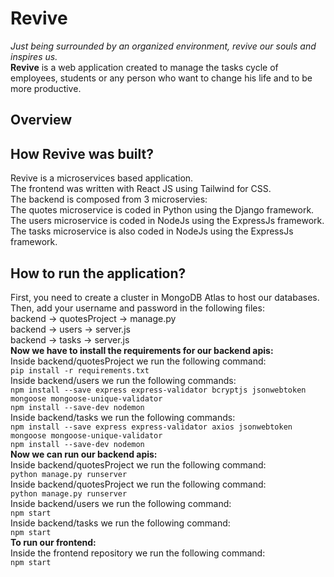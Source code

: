 # Revive
_Just being surrounded by an organized environment, revive our souls and inspires us._\
**Revive** is a web application created to manage the tasks cycle of employees, students or any person who want to change his life and to be more productive.  
  
## Overview
  
## How Revive was built?
Revive is a microservices based application.  
The frontend was written with React JS using Tailwind for CSS.  
The backend is composed from 3 microservies:  
The quotes microservice is coded in Python using the Django framework.  
The users microservice is coded in NodeJs using the ExpressJs framework.  
The tasks microservice is also coded in NodeJs using the ExpressJs framework.  
  
## How to run the application?
First, you need to create a cluster in MongoDB Atlas to host our databases.  
Then, add your username and password in the following files:  
backend -> quotesProject -> manage.py  
backend -> users -> server.js  
backend -> tasks -> server.js  
**Now we have to install the requirements for our backend apis:**  
Inside backend/quotesProject we run the following command:  
`pip install -r requirements.txt`  
Inside backend/users we run the following commands:  
`npm install --save express express-validator bcryptjs jsonwebtoken mongoose mongoose-unique-validator`  
`npm install --save-dev nodemon`  
Inside backend/tasks we run the following commands:  
`npm install --save express express-validator axios jsonwebtoken mongoose mongoose-unique-validator`  
`npm install --save-dev nodemon`  
**Now we can run our backend apis:**  
Inside backend/quotesProject we run the following command:  
`python manage.py runserver`  
Inside backend/quotesProject we run the following command:  
`python manage.py runserver`  
Inside backend/users we run the following command:  
`npm start`  
Inside backend/tasks we run the following command:  
`npm start`  
**To run our frontend:**  
Inside the frontend repository we run the following command:  
`npm start`  
